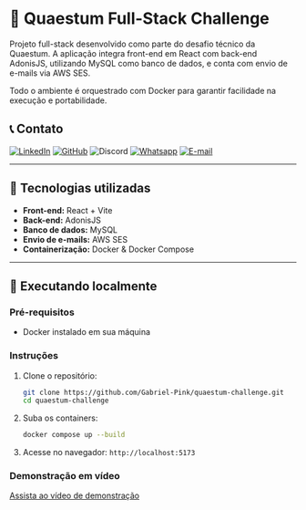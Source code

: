 # 🧠 Quaestum Full-Stack Challenge

Projeto full-stack desenvolvido como parte do desafio técnico da Quaestum. A aplicação integra front-end em React com back-end AdonisJS, utilizando MySQL como banco de dados, e conta com envio de e-mails via AWS SES.

Todo o ambiente é orquestrado com Docker para garantir facilidade na execução e portabilidade.

## :telephone_receiver: Contato

[![LinkedIn](https://img.shields.io/badge/LinkedIn-gabriel--rosaa-blue?logo=linkedin)](https://www.linkedin.com/in/gabriel-rosaa/)
[![GitHub](https://img.shields.io/badge/GitHub-Gabriel--Pink-black?logo=github)](https://github.com/Gabriel-Pink)
![Discord](https://img.shields.io/badge/Discord-gabriel.tec-%237289DA?logo=discord)
[![Whatsapp](https://img.shields.io/badge/Whatsapp-(11)%2091356--4300-%237289DA?logo=whatsapp)](https://wa.me/+5511913564300)
[![E-mail](https://img.shields.io/badge/E--email-contato@gabriel--rosa.com-%237289DA?logo=email)](mailto:contato@gabriel-rosa.com)

---

## 🔧 Tecnologias utilizadas

- **Front-end:** React + Vite  
- **Back-end:** AdonisJS  
- **Banco de dados:** MySQL  
- **Envio de e-mails:** AWS SES  
- **Containerização:** Docker & Docker Compose  

---

## 🚀 Executando localmente

### Pré-requisitos

- Docker instalado em sua máquina

### Instruções

1. Clone o repositório:
    ```bash
    git clone https://github.com/Gabriel-Pink/quaestum-challenge.git
    cd quaestum-challenge
    ```
2. Suba os containers:
    ```bash
    docker compose up --build
    ```
3. Acesse no navegador:
    `http://localhost:5173`

### Demonstração em vídeo

[Assista ao vídeo de demonstração](https://www.youtube.com/watch?v=MgcSGTt7XA0)

